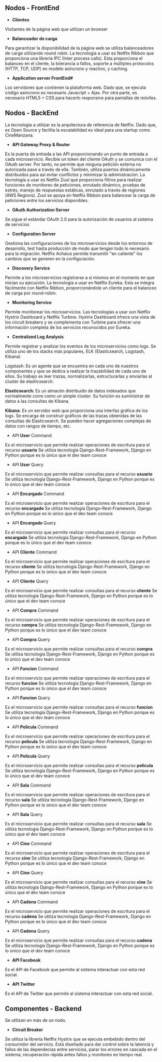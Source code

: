 ## Nodos - FrontEnd
- **Clientes**
<p> Visitantes de la página web que utilizan un browser</p>

- **Balanceador de carga**
<p>Para garantizar la disponibilidad de la página web se utiliza balanceadores de carga utilizando round robin.
La tecnología a usar es Netflix Ribbon que proporciona una librería IPC (Inter process calls). Esta proporciona
el balanceo en el cliente, la tolerancia a fallos, soporte a múltiples protocolos (HTTP, TCP, UDP) 
en modelo asíncrono y reactivo, y caching.</p>

- **Application server FrontEnd#**
<p>Los servidores que contienen la plataforma web. 
Dado que, se ejecuta código asíncrono es necesario Javacript + Ajax. 
Por otra parte, es necesario HTML5 + CSS para hacerlo responsive para pantallas de móviles. <p/>

## Nodos - BackEnd
La tecnología a utilizar es la arquitectura de referencia de Netflix. 
Dado que, es Open Source y facilita la escalabilidad es ideal para una startup como CineManzana.

- **API Gateway Proxy & Router**
<p>Es la puerta de entrada a las API proporcionando un punto de entrada a cada microservicio. 
Recibie un token del cliente OAuth y se comunica con el OAuth server. 
Por tanto, no permite que ninguna petición externa no autorizada pase a través de ella. 
También, utiliza puertos dinámicamente distribuidos para así evitar conflictos y minimizar la administración.
La tecnología a usar es Netflix Zuul que proporciona filtros para realizar funciones de monitoreo de peticiones,
enrutado dinámico, pruebas de estrés, manejo de respuestas estáticas, enrutado a través de regiones (AWS Regions).
Zuul se apoya en Netflix Ribbon para balancear la carga de peticiones entre los servicios disponibles.<p/>

- **OAuth Authorization Server**
<p>Se sigue el estándar OAuth 2.0 para la autorización de usuarios al sistema de servicios</p>

- **Configuration Server**
<p>Gestiona las configuraciones de los microservicios desde los entornos de desarrollo, test hasta producción 
de modo que tengan todo lo necesario para la migración.
Netflix Achaius permite transmitir "en caliente" los cambios que se generen en la configuración.</p>

- **Discovery Service**
<p>Permite a los microservicios registrarse a sí mismos en el momento en que inician su ejecución.
La tecnología a usar en Netflix Eureka. 
Esta se integra fácilmente con Netflix Ribbon, proporcionándole un cliente para el balanceo de carga por round-robin.</p>

- **Monitoring Service**
<p>Permite monitorear los microservicios.
Las tecnologías a usar son Netflix Hystrix Dashboard y Netflix Turbine. 
Hystrix Dashboard ofrece una vista de los circuit breakers y 
se complementa con Turbine para ofrecer una información completa de los servicios reconocidos por Eureka.</p>

- **Centralized Log Analysis**
<p>Permite registrar y analizar los eventos de los microservicios como logs.
Se utiliza uno de los stacks más populares, ELK (Elasticsearch, Logstash, Kibana)</p>
<p></b>Logstash</b>: 
Es un agente que se encuentra en cada uno de nuestros componentes y 
que se dedica a realizar la trazabilidad de cada uno de ellos. Su trabajo es leer trazas, normalizarlas, 
estructurarlas y enviarlas al cluster de elasticsearch.</p>
<p>
  <b>Elasticsearch</b>: 
Es un almacén distribuido de datos indexados que normalmente corre 
como un simple cluster. Su función es suministrar de datos a las consultas de Kibana.
</p>
<p>
<b>Kibana</b>: 
Es un servidor web que proporciona una interfaz gráfica de los logs. 
Se encarga de construir gráficos de las trazas obtenidas de las consultas de Elasticsearch. 
Se pueden hacer agregaciones complejas de datos con rangos de tiempo, etc.
</p>

- API **User** Command
<p>Es el microservicio que permite realizar operaciones de escritura para el recurso <b>usuario</b>
Se utiliza tecnología Django-Rest-Framework, Django en Python porque es lo único que el dev team conoce</p>

- API **User** Query
<p>Es el microservicio que permite realizar consultas para el recurso <b>usuario</b>
Se utiliza tecnología Django-Rest-Framework, Django en Python porque es lo único que el dev team conoce</p>

- API **Encargado** Command
<p>Es el microservicio que permite realizar operaciones de escritura para el recurso <b>encargado</b>
Se utiliza tecnología Django-Rest-Framework, Django en Python porque es lo único que el dev team conoce</p>

- API **Encargado** Query
<p>Es el microservicio que permite realizar consultas para el recurso <b>encargado</b>
Se utiliza tecnología Django-Rest-Framework, Django en Python porque es lo único que el dev team conoce</p>

- API **Cliente** Command
<p>Es el microservicio que permite realizar operaciones de escritura para el recurso <b>cliente</b>
Se utiliza tecnología Django-Rest-Framework, Django en Python porque es lo único que el dev team conoce</p>

- API **Cliente** Query
<p>Es el microservicio que permite realizar consultas para el recurso <b>cliente</b>
Se utiliza tecnología Django-Rest-Framework, Django en Python porque es lo único que el dev team conoce</p>

- API **Compra** Command
<p>Es el microservicio que permite realizar operaciones de escritura para el recurso <b>compra</b>
Se utiliza tecnología Django-Rest-Framework, Django en Python porque es lo único que el dev team conoce</p>

- API **Compra** Query
<p>Es el microservicio que permite realizar consultas para el recurso <b>compra</b>
Se utiliza tecnología Django-Rest-Framework, Django en Python porque es lo único que el dev team conoce</p>

- API **Funcion** Command
<p>Es el microservicio que permite realizar operaciones de escritura para el recurso <b>funcion</b>
Se utiliza tecnología Django-Rest-Framework, Django en Python porque es lo único que el dev team conoce</p>

- API **Funcion** Query
<p>Es el microservicio que permite realizar consultas para el recurso <b>funcion</b>
Se utiliza tecnología Django-Rest-Framework, Django en Python porque es lo único que el dev team conoce</p>

- API **Pelicula** Command
<p>Es el microservicio que permite realizar operaciones de escritura para el recurso <b>pelicula</b>
Se utiliza tecnología Django-Rest-Framework, Django en Python porque es lo único que el dev team conoce</p>

- API **Pelicula** Query
<p>Es el microservicio que permite realizar consultas para el recurso <b>pelicula</b>
Se utiliza tecnología Django-Rest-Framework, Django en Python porque es lo único que el dev team conoce</p>

- API **Sala** Command
<p>Es el microservicio que permite realizar operaciones de escritura para el recurso <b>sala</b>
Se utiliza tecnología Django-Rest-Framework, Django en Python porque es lo único que el dev team conoce</p>

- API **Sala** Query
<p>Es el microservicio que permite realizar consultas para el recurso <b>sala</b>
Se utiliza tecnología Django-Rest-Framework, Django en Python porque es lo único que el dev team conoce</p>

- API **Cine** Command
<p>Es el microservicio que permite realizar operaciones de escritura para el recurso <b>cine</b>
Se utiliza tecnología Django-Rest-Framework, Django en Python porque es lo único que el dev team conoce</p>

- API **Cine** Query
<p>Es el microservicio que permite realizar consultas para el recurso <b>cine</b>
Se utiliza tecnología Django-Rest-Framework, Django en Python porque es lo único que el dev team conoce</p>

- API **Cadena** Command
<p>Es el microservicio que permite realizar operaciones de escritura para el recurso <b>cadena</b>
Se utiliza tecnología Django-Rest-Framework, Django en Python porque es lo único que el dev team conoce</p>

- API **Cadena** Query
<p>Es el microservicio que permite realizar consultas para el recurso <b>cadena</b>
Se utiliza tecnología Django-Rest-Framework, Django en Python porque es lo único que el dev team conoce</p>

- **API Facebook**
<p>Es el API de Facebook que permite al sistema interactuar con esta red social.</p>

- **API Twitter**
<p>Es el API de Twitter que permite al sistema interactuar con esta red social.</p>

## Componentes - Backend

Se utilizan en más de un nodo.

- **Circuit Breaker**
<p>Se utiliza la librería Netflix Hystrix que se ejecuta embebido dentro del consumidor del servicio. 
Está diseñado para dar control sobre la latencia y fallos 
de las dependecias entre servicios, parar los errores en cascada en el sistema, 
recuperación rápida antes fallos y monitoreo en tiempo real.</p>




